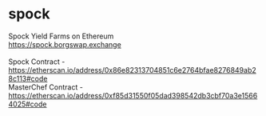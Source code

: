 # spock
Spock Yield Farms on Ethereum<br>
https://spock.borgswap.exchange<br>
<br>
Spock Contract - https://etherscan.io/address/0x86e82313704851c6e2764bfae8276849ab28c113#code<br>
MasterChef Contract - https://etherscan.io/address/0xf85d31550f05dad398542db3cbf70a3e15664025#code<br>

